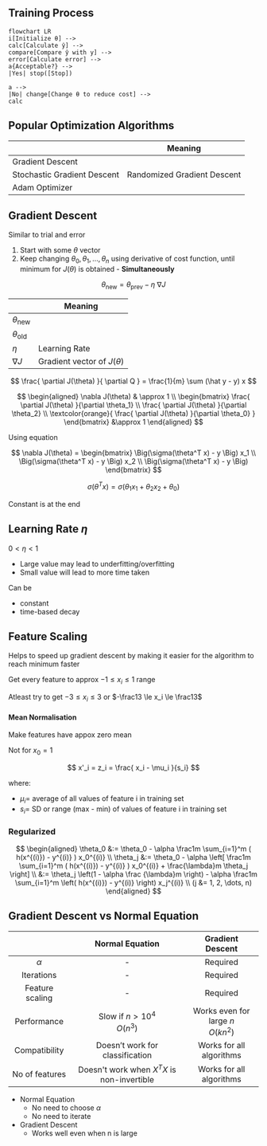 ## Training Process

```mermaid
flowchart LR
i[Initialize θ] -->
calc[Calculate ŷ] -->
compare[Compare ŷ with y] -->
error[Calculate error] -->
a{Acceptable?} -->
|Yes| stop([Stop])

a -->
|No| change[Change θ to reduce cost] -->
calc
```

## Popular Optimization Algorithms

|                             | Meaning                     |
| --------------------------- | --------------------------- |
| Gradient Descent            |                             |
| Stochastic Gradient Descent | Randomized Gradient Descent |
| Adam Optimizer              |                             |


## Gradient Descent

Similar to trial and error

1. Start with some $\theta$ vector
2. Keep changing $\theta_0, \theta_1, \dots, \theta_n$ using derivative of cost function, until minimum for $J(\theta)$ is obtained - **Simultaneously**

$$
\theta_{\text{new}} =
\theta_{\text{prev}} -
\eta \ 
{\nabla J}
$$

|                       | Meaning                         |
| --------------------- | ------------------------------- |
| $\theta_{\text{new}}$ |                                 |
| $\theta_{\text{old}}$ |                                 |
| $\eta$                | Learning Rate                   |
| $\nabla J$            | Gradient vector of $J (\theta)$ |

$$
\frac{
\partial J(\theta)
}{
\partial Q
} =
\frac{1}{m}
\sum (\hat y - y) x
$$

$$
\begin{aligned}
\nabla J(\theta)
& \approx 1 \\
\begin{bmatrix}
\frac{ \partial J(\theta) }{\partial \theta_1} \\
\frac{ \partial J(\theta) }{\partial \theta_2} \\
\textcolor{orange}{
  \frac{ \partial J(\theta) }{\partial \theta_0}
}
\end{bmatrix}
&\approx 1
\end{aligned}
$$

Using equation

$$
\nabla J(\theta) =
\begin{bmatrix}
\Big(\sigma(\theta^T x) - y \Big) x_1 \\
\Big(\sigma(\theta^T x) - y \Big) x_2 \\
\Big(\sigma(\theta^T x) - y \Big)
\end{bmatrix}
$$

$$
\sigma(\theta^T x) = \sigma(\theta_1 x_1 + \theta_2 x_2 + \theta_0)
$$

Constant is at the end

## Learning Rate $\eta$

$0 < \eta < 1$

- Large value may lead to underfitting/overfitting
- Small value will lead to more time taken

Can be

- constant
- time-based decay

## Feature Scaling

Helps to speed up gradient descent by making it easier for the algorithm to reach minimum faster

Get every feature to approx $-1 \le x_i \le 1$ range

Atleast try to get $-3 \le x_i \le 3$ or $-\frac13 \le x_i \le \frac13$

#### Mean Normalisation

Make features have appox zero mean

Not for $x_0 = 1$

$$
x'_i = z_i = \frac{ x_i - \mu_i }{s_i}
$$

where:

- $\mu_i =$ average of all values of feature i in training set
- $s_i =$​ SD or range (max - min)
  of values of feature i in training set

### Regularized

$$
\begin{aligned}
\theta_0 &:= \theta_0 - \alpha \frac1m \sum_{i=1}^m ( h(x^{(i)}) - y^{(i)} ) x_0^{(i)} \\
\theta_j &:= \theta_0 - \alpha \left[ \frac1m \sum_{i=1}^m ( h(x^{(i)}) - y^{(i)} ) x_0^{(i)} + \frac{\lambda}m \theta_j \right] \\
&:= \theta_j \left(1 - \alpha \frac {\lambda}m \right) - \alpha \frac1m \sum_{i=1}^m \left( h(x^{(i)}) - y^{(i)} \right) x_j^{(i)}
\\
(j &= 1, 2, \dots, n)
\end{aligned}
$$

## Gradient Descent vs Normal Equation

|                 |         Normal Equation         |           Gradient Descent           |
| :-------------: | :-----------------------------: | :----------------------------------: |
|    $\alpha$     |                -                |               Required               |
|   Iterations    |                -                |               Required               |
| Feature scaling |                -                |               Required               |
|   Performance   |  Slow if $n > 10^4$<br />$O(n^3)$  | Works even for large $n$ <br /> $O(kn^2)$|
| Compatibility | Doesn’t work for classification |       Works for all algorithms       |
| No of features | Doesn't work when $X^TX$ is non-invertible | Works for all algorithms |

- Normal Equation
  - No need to choose $\alpha$
  - No need to iterate
- Gradient Descent
  - Works well even when n is large

